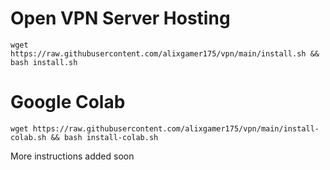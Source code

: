 # Open VPN Server Hosting
```
wget https://raw.githubusercontent.com/alixgamer175/vpn/main/install.sh && bash install.sh
```
# Google Colab
```
wget https://raw.githubusercontent.com/alixgamer175/vpn/main/install-colab.sh && bash install-colab.sh
```
More instructions added soon
